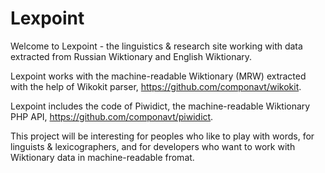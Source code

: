 Lexpoint
========

Welcome to Lexpoint - the linguistics & research site working with data extracted from Russian 
Wiktionary and English Wiktionary.

Lexpoint works with the machine-readable Wiktionary (MRW) extracted with the help of Wikokit parser, https://github.com/componavt/wikokit.

Lexpoint includes the code of Piwidict, the machine-readable Wiktionary PHP API, https://github.com/componavt/piwidict.

This project will be interesting for peoples who like to play with words, for linguists & lexicographers, and for developers who want to work with Wiktionary data in machine-readable fromat.